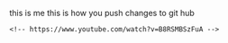 this is me 
this is how you push changes to git hub 
<!-- New easy way to push changes -->
    <!-- https://www.youtube.com/watch?v=B8RSMBSzFuA -->
<!-- 
leonardoantonio@Leonardos-Air odin-recipes % git add "README.md"
leonardoantonio@Leonardos-Air odin-recipes % git status 
    On branch main

    No commits yet

    Changes to be committed:
    (use "git rm --cached <file>..." to unstage)
            new file:   README.md

leonardoantonio@Leonardos-Air odin-recipes % git commit -m "README.md"
    [main (root-commit) eb309d3] README.md
    1 file changed, 0 insertions(+), 0 deletions(-)
    create mode 100644 README.md
leonardoantonio@Leonardos-Air odin-recipes % git status 
    On branch main
    Your branch is based on 'origin/main', but the upstream is gone.
    (use "git branch --unset-upstream" to fixup)

    nothing to commit, working tree clean
leonardoantonio@Leonardos-Air odin-recipes % git push origin main 
Enter passphrase for key '/Users/leonardoantonio/.ssh/id_ed25519': 
    Enumerating objects: 3, done.
    Counting objects: 100% (3/3), done.
    Writing objects: 100% (3/3), 218 bytes | 218.00 KiB/s, done.
    Total 3 (delta 0), reused 0 (delta 0), pack-reused 0
    To github.com:DIO-3/odin-recipes.git
    * [new branch]      main -> main
leonardoantonio@Leonardos-Air odin-recipes %  -->
